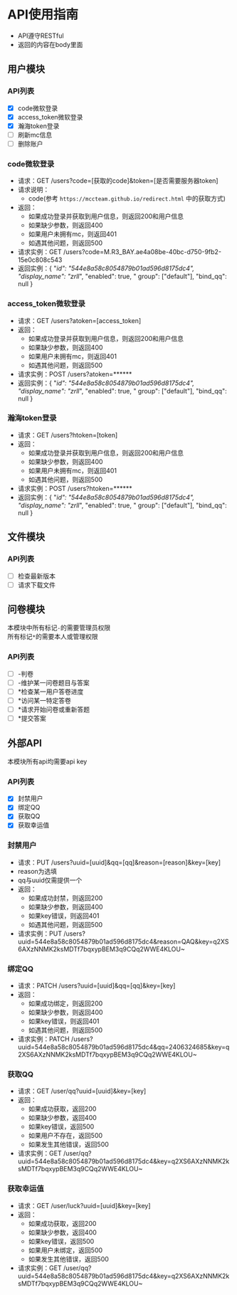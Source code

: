 # API使用指南

- API遵守RESTful
- 返回的内容在body里面

## 用户模块

### API列表

- [x] code微软登录
- [x] access_token微软登录
- [x] 瀚海token登录
- [ ] 刷新mc信息
- [ ] 删除账户

### code微软登录

- 请求：GET /users?code=[获取的code]&token=[是否需要服务器token]
- 请求说明：
    - code(参考 `https://mccteam.github.io/redirect.html` 中的获取方式)
- 返回：
    - 如果成功登录并获取到用户信息，则返回200和用户信息
    - 如果缺少参数，则返回400
    - 如果用户未拥有mc，则返回401
    - 如遇其他问题，则返回500
- 请求实例：GET /users?code=M.R3_BAY.ae4a08be-40bc-d750-9fb2-15e0c808c543
- 返回实例：{ "_id": "544e8a58c8054879b01ad596d8175dc4", "display_name": "zrll_", "enabled": true, "
  group": ["default"], "bind_qq": null }

### access_token微软登录

- 请求：GET /users?atoken=[access_token]
- 返回：
    - 如果成功登录并获取到用户信息，则返回200和用户信息
    - 如果缺少参数，则返回400
    - 如果用户未拥有mc，则返回401
    - 如遇其他问题，则返回500
- 请求实例：POST /users?atoken=******
- 返回实例：{ "_id": "544e8a58c8054879b01ad596d8175dc4", "display_name": "zrll_", "enabled": true, "
  group": ["default"], "bind_qq": null }

### 瀚海token登录

- 请求：GET /users?htoken=[token]
- 返回：
    - 如果成功登录并获取到用户信息，则返回200和用户信息
    - 如果缺少参数，则返回400
    - 如果用户未拥有mc，则返回401
    - 如遇其他问题，则返回500
- 请求实例：POST /users?htoken=******
- 返回实例：{ "_id": "544e8a58c8054879b01ad596d8175dc4", "display_name": "zrll_", "enabled": true, "
  group": ["default"], "bind_qq": null }

## 文件模块

### API列表

- [ ] 检查最新版本
- [ ] 请求下载文件

## 问卷模块

本模块中所有标记`-`的需要管理员权限<br>
所有标记`*`的需要本人或管理权限

### API列表

- [ ] -判卷
- [ ] -维护某一问卷题目与答案
- [ ] *检查某一用户答卷进度
- [ ] *访问某一特定答卷
- [ ] *请求开始问卷或重新答题
- [ ] *提交答案

## 外部API
本模块所有api均需要api key
### API列表
- [x] 封禁用户
- [x] 绑定QQ
- [x] 获取QQ
- [x] 获取幸运值

### 封禁用户

- 请求：PUT /users?uuid=[uuid]&qq=[qq]&reason=[reason]&key=[key]
- reason为选填
- qq与uuid仅需提供一个
- 返回：
  - 如果成功封禁，则返回200
  - 如果缺少参数，则返回400
  - 如果key错误，则返回401
  - 如遇其他问题，则返回500
- 请求实例：PUT /users?uuid=544e8a58c8054879b01ad596d8175dc4&reason=QAQ&key=q2XS6AXzNNMK2ksMDTf7bqxypBEM3q9CQq2WWE4KLOU~

### 绑定QQ

- 请求：PATCH /users?uuid=[uuid]&qq=[qq]&key=[key]
- 返回：
  - 如果成功绑定，则返回200
  - 如果缺少参数，则返回400
  - 如果key错误，则返回401
  - 如遇其他问题，则返回500
- 请求实例：PATCH /users?uuid=544e8a58c8054879b01ad596d8175dc4&qq=2406324685&key=q2XS6AXzNNMK2ksMDTf7bqxypBEM3q9CQq2WWE4KLOU~

### 获取QQ
- 请求：GET /user/qq?uuid=[uuid]&key=[key]
- 返回：
  - 如果成功获取，返回200
  - 如果缺少参数，返回400
  - 如果key错误，返回500
  - 如果用户不存在，返回500
  - 如果发生其他错误，返回500
- 请求实例：GET /user/qq?uuid=544e8a58c8054879b01ad596d8175dc4&key=q2XS6AXzNNMK2ksMDTf7bqxypBEM3q9CQq2WWE4KLOU~

### 获取幸运值
- 请求：GET /user/luck?uuid=[uuid]&key=[key]
- 返回：
  - 如果成功获取，返回200
  - 如果缺少参数，返回400
  - 如果key错误，返回500
  - 如果用户未绑定，返回500
  - 如果发生其他错误，返回500
- 请求实例：GET /user/qq?uuid=544e8a58c8054879b01ad596d8175dc4&key=q2XS6AXzNNMK2ksMDTf7bqxypBEM3q9CQq2WWE4KLOU~